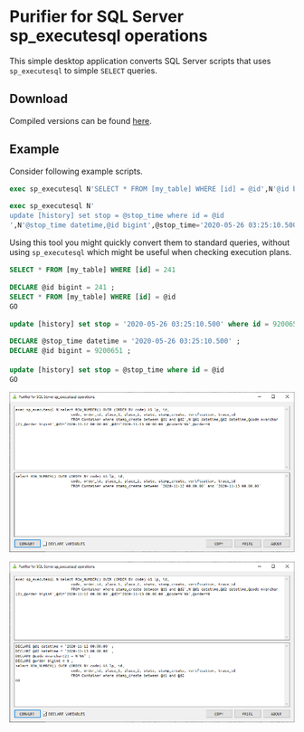 Purifier for SQL Server sp_executesql operations
================================================

This simple desktop application converts SQL Server scripts that uses ``sp_executesql`` to simple ``SELECT`` queries.

Download
--------

Compiled versions can be found [here](download/).

Example
-------

Consider following example scripts.

```sql
exec sp_executesql N'SELECT * FROM [my_table] WHERE [id] = @id',N'@id bigint',@id=241
```

```sql
exec sp_executesql N'
update [history] set stop = @stop_time where id = @id
',N'@stop_time datetime,@id bigint',@stop_time='2020-05-26 03:25:10.500',@id=9200651
```

Using this tool you might quickly convert them to standard queries, without using ``sp_executesql`` which might be useful when checking execution plans.

```sql
SELECT * FROM [my_table] WHERE [id] = 241
```

```sql
DECLARE @id bigint = 241 ;
SELECT * FROM [my_table] WHERE [id] = @id
GO
```

```sql
update [history] set stop = '2020-05-26 03:25:10.500' where id = 9200651
```

```sql
DECLARE @stop_time datetime = '2020-05-26 03:25:10.500' ;
DECLARE @id bigint = 9200651 ;

update [history] set stop = @stop_time where id = @id
GO
```

![](media/image/shot01.png)

![](media/image/shot02.png)
